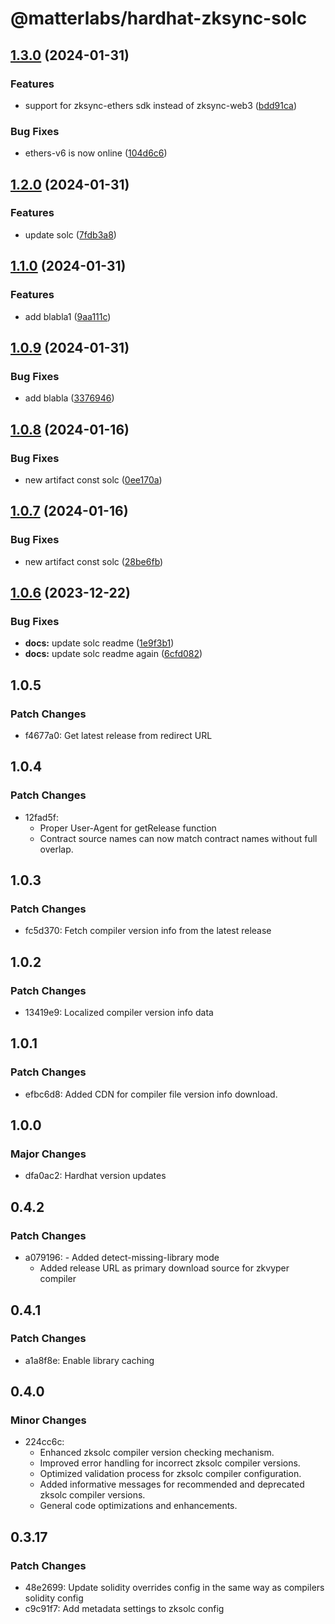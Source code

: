 # @matterlabs/hardhat-zksync-solc

## [1.3.0](https://github.com/kiriyaga/test-worklows/compare/@matterlabs/hardhat-zksync-solc-v1.2.0...@matterlabs/hardhat-zksync-solc-v1.3.0) (2024-01-31)


### Features

* support for zksync-ethers sdk instead of zksync-web3 ([bdd91ca](https://github.com/kiriyaga/test-worklows/commit/bdd91caa0bf36c95aaa7ea2399c7c411731ec369))


### Bug Fixes

* ethers-v6 is now online ([104d6c6](https://github.com/kiriyaga/test-worklows/commit/104d6c6d0f9e1817f04a29885df5f604d7dcaa0f))

## [1.2.0](https://github.com/kiriyaga/test-worklows/compare/@matterlabs/hardhat-zksync-solc-v1.1.0...@matterlabs/hardhat-zksync-solc-v1.2.0) (2024-01-31)


### Features

* update solc ([7fdb3a8](https://github.com/kiriyaga/test-worklows/commit/7fdb3a8b083e206b143af3b2b9f3492ecb389852))

## [1.1.0](https://github.com/kiriyaga/test-worklows/compare/@matterlabs/hardhat-zksync-solc-v1.0.9...@matterlabs/hardhat-zksync-solc-v1.1.0) (2024-01-31)


### Features

* add blabla1 ([9aa111c](https://github.com/kiriyaga/test-worklows/commit/9aa111c20d59505fbb7448efe821951bf863e389))

## [1.0.9](https://github.com/kiriyaga/test-worklows/compare/@matterlabs/hardhat-zksync-solc-v1.0.8...@matterlabs/hardhat-zksync-solc-v1.0.9) (2024-01-31)


### Bug Fixes

* add blabla ([3376946](https://github.com/kiriyaga/test-worklows/commit/3376946c021e3dd5cd087a39aa7afd05eb29c04e))

## [1.0.8](https://github.com/kiriyaga/test-worklows/compare/@matterlabs/hardhat-zksync-solc-v1.0.7...@matterlabs/hardhat-zksync-solc-v1.0.8) (2024-01-16)


### Bug Fixes

* new artifact const solc ([0ee170a](https://github.com/kiriyaga/test-worklows/commit/0ee170a8cc2064bc75918661dc4db455d2387c56))

## [1.0.7](https://github.com/kiriyaga/test-worklows/compare/@matterlabs/hardhat-zksync-solc-v1.0.6...@matterlabs/hardhat-zksync-solc-v1.0.7) (2024-01-16)


### Bug Fixes

* new artifact const solc ([28be6fb](https://github.com/kiriyaga/test-worklows/commit/28be6fb6ca24b96bd22e9597e46217a6f1e8f812))

## [1.0.6](https://github.com/kiriyaga/test-worklows/compare/@matterlabs/hardhat-zksync-solc-v1.0.5...@matterlabs/hardhat-zksync-solc-v1.0.6) (2023-12-22)


### Bug Fixes

* **docs:** update solc readme ([1e9f3b1](https://github.com/kiriyaga/test-worklows/commit/1e9f3b12351c340118cca75c73d22a74102dd96e))
* **docs:** update solc readme again ([6cfd082](https://github.com/kiriyaga/test-worklows/commit/6cfd08234115e3b49a79c276b3ec8dffcf49a5b3))

## 1.0.5

### Patch Changes

- f4677a0: Get latest release from redirect URL

## 1.0.4

### Patch Changes

- 12fad5f:
  - Proper User-Agent for getRelease function
  - Contract source names can now match contract names without full overlap.

## 1.0.3

### Patch Changes

- fc5d370: Fetch compiler version info from the latest release

## 1.0.2

### Patch Changes

- 13419e9: Localized compiler version info data

## 1.0.1

### Patch Changes

- efbc6d8: Added CDN for compiler file version info download.

## 1.0.0

### Major Changes

- dfa0ac2: Hardhat version updates

## 0.4.2

### Patch Changes

- a079196: - Added detect-missing-library mode
  - Added release URL as primary download source for zkvyper compiler

## 0.4.1

### Patch Changes

- a1a8f8e: Enable library caching

## 0.4.0

### Minor Changes

- 224cc6c:
  - Enhanced zksolc compiler version checking mechanism.
  - Improved error handling for incorrect zksolc compiler versions.
  - Optimized validation process for zksolc compiler configuration.
  - Added informative messages for recommended and deprecated zksolc compiler versions.
  - General code optimizations and enhancements.

## 0.3.17

### Patch Changes

- 48e2699: Update solidity overrides config in the same way as compilers solidity config
- c9c91f7: Add metadata settings to zksolc config
